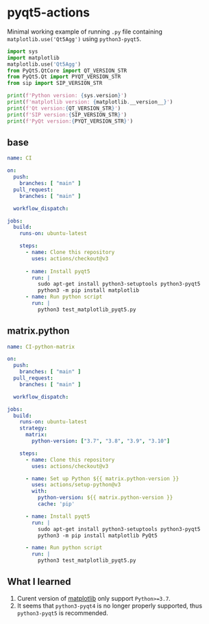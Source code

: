 # pyqt5-actions

Minimal working example of running `.py` file containing `matplotlib.use('Qt5Agg')` using  `python3-pyqt5`.

```python
import sys
import matplotlib
matplotlib.use('Qt5Agg')
from PyQt5.QtCore import QT_VERSION_STR
from PyQt5.Qt import PYQT_VERSION_STR
from sip import SIP_VERSION_STR

print(f'Python version: {sys.version}')
print(f'matplotlib version: {matplotlib.__version__}')
print(f'Qt version:{QT_VERSION_STR}')
print(f'SIP version:{SIP_VERSION_STR}')
print(f'PyQt version:{PYQT_VERSION_STR}')
```

## base

```yml
name: CI

on:
  push:
    branches: [ "main" ]
  pull_request:
    branches: [ "main" ]

  workflow_dispatch:

jobs:
  build:
    runs-on: ubuntu-latest

    steps:
      - name: Clone this repository
        uses: actions/checkout@v3
        
      - name: Install pyqt5
        run: |
          sudo apt-get install python3-setuptools python3-pyqt5
          python3 -m pip install matplotlib
      - name: Run python script
        run: |
          python3 test_matplotlib_pyqt5.py
```

## matrix.python

```yml
name: CI-python-matrix

on:
  push:
    branches: [ "main" ]
  pull_request:
    branches: [ "main" ]

  workflow_dispatch:

jobs:
  build:
    runs-on: ubuntu-latest
    strategy:
      matrix:
        python-version: ["3.7", "3.8", "3.9", "3.10"]

    steps:
      - name: Clone this repository
        uses: actions/checkout@v3

      - name: Set up Python ${{ matrix.python-version }}
        uses: actions/setup-python@v3
        with:
          python-version: ${{ matrix.python-version }}
          cache: 'pip'

      - name: Install pyqt5
        run: |
          sudo apt-get install python3-setuptools python3-pyqt5
          python3 -m pip install matplotlib PyQt5

      - name: Run python script
        run: |
          python3 test_matplotlib_pyqt5.py
```

## What I learned

1. Curent version of [matplotlib](https://pypi.org/project/matplotlib/) only support `Python>=3.7`.
2. It seems that `python3-pyqt4` is no longer properly supported, thus `python3-pyqt5` is recommended.
